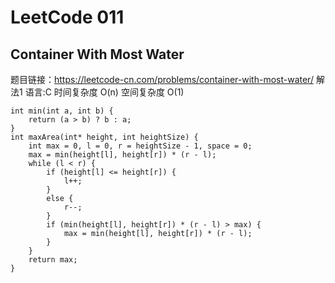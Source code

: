 # LeetCode 011
## Container With Most Water
题目链接：https://leetcode-cn.com/problems/container-with-most-water/
解法1 语言:C 时间复杂度 O(n) 空间复杂度 O(1)
```
int min(int a, int b) {
    return (a > b) ? b : a;
}
int maxArea(int* height, int heightSize) {
    int max = 0, l = 0, r = heightSize - 1, space = 0;
    max = min(height[l], height[r]) * (r - l);
    while (l < r) {
        if (height[l] <= height[r]) {
            l++;
        }
        else {
            r--;
        }
        if (min(height[l], height[r]) * (r - l) > max) {
            max = min(height[l], height[r]) * (r - l);
        }
    }
    return max;
}
```